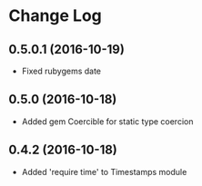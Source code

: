 # Change Log

## 0.5.0.1 (2016-10-19)
- Fixed rubygems date

## 0.5.0 (2016-10-18)
- Added gem Coercible for static type coercion

## 0.4.2 (2016-10-18)
- Added 'require time' to Timestamps module

